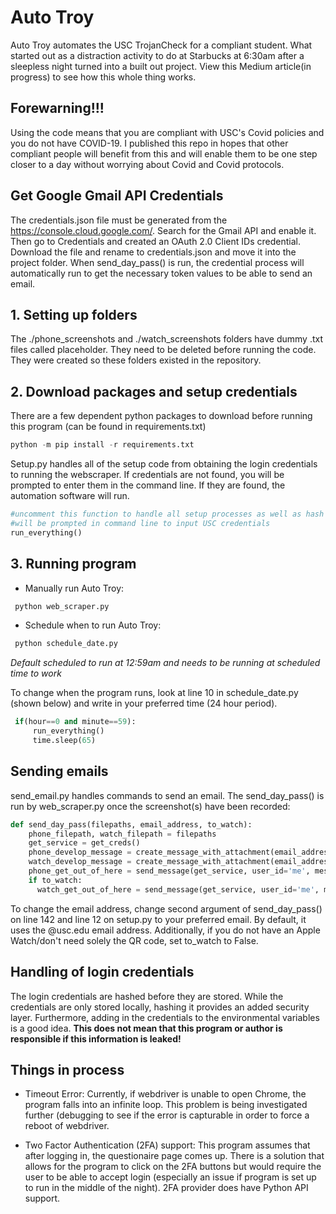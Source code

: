 # Auto Troy
Auto Troy automates the USC TrojanCheck for a compliant student. What started out as a distraction activity to do at Starbucks at 6:30am after a sleepless night turned into a built out project. View this Medium article(in progress) to see how this whole thing works.

## Forewarning!!!
Using the code means that you are compliant with USC's Covid policies and you do not have COVID-19. I published this repo in hopes that other compliant people will benefit from this and will enable them to be one step closer to a day without worrying about Covid and Covid protocols. 

## Get Google Gmail API Credentials
The credentials.json file must be generated from the https://console.cloud.google.com/. Search for the Gmail API and enable it. Then go to Credentials and created an OAuth 2.0 Client IDs credential. Download the file and rename to credentials.json and move it into the project folder. When send_day_pass() is run, the credential process will automatically run to get the necessary token values to be able to send an email.

## 1. Setting up folders
The ./phone_screenshots and ./watch_screenshots folders have dummy .txt files called placeholder. They need to be deleted before running the code. They were created so these folders existed in the repository.
## 2. Download packages and setup credentials
There are a few dependent python packages to download before running this program (can be found in requirements.txt)
```python
python -m pip install -r requirements.txt
```
Setup.py handles all of the setup code from obtaining the login credentials to running the webscraper. If credentials are not found, you will be prompted to enter them in the command line. If they are found, the automation software will run.
```python
#uncomment this function to handle all setup processes as well as hash the credentials
#will be prompted in command line to input USC credentials
run_everything()
``` 
## 3. Running program
* Manually run Auto Troy:
```python
 python web_scraper.py
```
* Schedule when to run Auto Troy:
```python
 python schedule_date.py
```
  _Default scheduled to run at 12:59am and needs to be running at scheduled time to work_

To change when the program runs, look at line 10 in schedule_date.py (shown below) and write in your preferred time (24 hour period).
```python
 if(hour==0 and minute==59):
     run_everything()
     time.sleep(65)
```
## Sending emails
send_email.py handles commands to send an email. The send_day_pass() is run by web_scraper.py once the screenshot(s) have been recorded: 
```python
def send_day_pass(filepaths, email_address, to_watch):
    phone_filepath, watch_filepath = filepaths
    get_service = get_creds()
    phone_develop_message = create_message_with_attachment(email_address, email_address, '[PHONE] TROJANCHECK QR SCREENSHOT', 'Screenshot of QR Code taken by Automate TrojanCheck. Person has complied with USC policies and is using this program to obtain QR code.\n', phone_filepath)
    watch_develop_message = create_message_with_attachment(email_address, email_address, '[WATCH] TROJANCHECK QR SCREENSHOT', 'Screenshot of QR Code taken by Automate TrojanCheck. Person has complied with USC policies and is using this program to obtain QR code.\n', watch_filepath)
    phone_get_out_of_here = send_message(get_service, user_id='me', message=phone_develop_message)
    if to_watch:
      watch_get_out_of_here = send_message(get_service, user_id='me', message=watch_develop_message)
```
To change the email address, change second argument of send_day_pass() on line 142 and line 12 on setup.py to your preferred email. By default, it uses the @usc.edu email address. Additionally, if you do not have an Apple Watch/don't need solely the QR code, set to_watch to False. 

## Handling of login credentials 
The login credentials are hashed before they are stored. While the credentials are only stored locally, hashing it provides an added security layer. Furthermore, adding in the credentials to the environmental variables is a good idea. **This does not mean that this program or author is responsible if this information is leaked!** 

## Things in process
* Timeout Error: Currently, if webdriver is unable to open Chrome, the program falls into an infinite loop. This problem is being investigated further (debugging to see if the error is capturable in order to force a reboot of webdriver. 

* Two Factor Authentication (2FA) support: This program assumes that after logging in, the questionaire page comes up. There is a solution that allows for the program to click on the 2FA buttons but would require the user to be able to accept login (especially an issue if program is set up to run in the middle of the night). 2FA provider does have Python API support.
